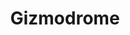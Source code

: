 ---
title: "Gizmodrome"
summary: "Gizmodrome is a rock supergroup formed in Italy in 2017. The four-piece band consists of the drummer from Stewart Copeland, bassist Mark King, Italian keyboardist Vittorio Cosma, and guitarist Adrian Belew who played for , and many others."
image: "gizmodrome.jpg"
---
